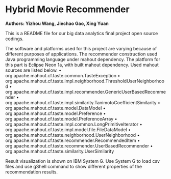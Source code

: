# Hybrid Movie Recommender 
**Authors: Yizhou Wang, Jiechao Gao, Xing Yuan**

This is a README file for our big data analytics final project open source codings.

The software and platforms used for this project are varying because of different purposes of applications. 
The recommender construction used Java programming language under mahout dependency. The platform for this part is Eclipse Neon 1a, with built mahout dependency. Used mahout sources are listed below.
•	org.apache.mahout.cf.taste.common.TasteException
•	org.apache.mahout.cf.taste.impl.neighborhood.ThresholdUserNeighborhood
•	org.apache.mahout.cf.taste.impl.recommender.GenericUserBasedRecommender
•	org.apache.mahout.cf.taste.impl.similarity.TanimotoCoefficientSimilarity
•	org.apache.mahout.cf.taste.model.DataModel
•	org.apache.mahout.cf.taste.model.Preference
•	org.apache.mahout.cf.taste.model.PreferenceArray
•	org.apache.mahout.cf.taste.impl.common.LongPrimitiveIterator
•	org.apache.mahout.cf.taste.impl.model.file.FileDataModel
•	org.apache.mahout.cf.taste.neighborhood.UserNeighborhood
•	org.apache.mahout.cf.taste.recommender.RecommendedItem
•	org.apache.mahout.cf.taste.recommender.UserBasedRecommender
•	org.apache.mahout.cf.taste.similarity.UserSimilarity

Result visualization is shown on IBM System G. Use System G to load csv files and use gShell command to show different properties of the recommendation results.


